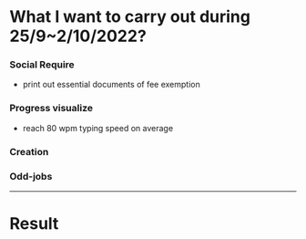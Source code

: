 # What I want to carry out during 25/9~2/10/2022?

### Social Require

- print out essential documents of fee exemption

### Progress visualize

- reach 80 wpm typing speed on average

### Creation


### Odd-jobs

---

# Result
